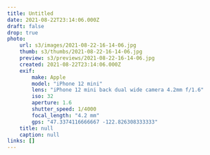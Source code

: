 ```yaml
---
title: Untitled
date: 2021-08-22T23:14:06.000Z
draft: false
drop: true
photo:
    url: s3/images/2021-08-22-16-14-06.jpg
    thumb: s3/thumbs/2021-08-22-16-14-06.jpg
    preview: s3/previews/2021-08-22-16-14-06.jpg
    created: 2021-08-22T23:14:06.000Z
    exif:
        make: Apple
        model: "iPhone 12 mini"
        lens: "iPhone 12 mini back dual wide camera 4.2mm f/1.6"
        iso: 32
        aperture: 1.6
        shutter_speed: 1/4000
        focal_length: "4.2 mm"
        gps: "47.3374116666667 -122.826308333333"
    title: null
    caption: null
links: []
---
```

